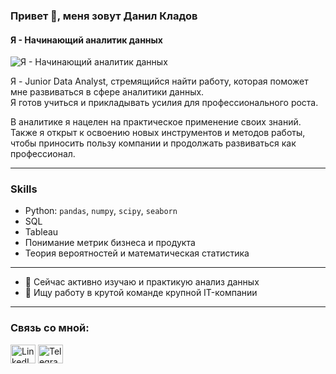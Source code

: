 ### Привет 👋, меня зовут Данил Кладов  
#### Я - Начинающий аналитик данных  
![Я - Начинающий аналитик данных](https://i.pinimg.com/736x/95/fe/7a/95fe7a6efd8ed2054a5552dda2d78731.jpg)  

Я - Junior Data Analyst, стремящийся найти работу, которая поможет мне развиваться в сфере аналитики данных.  
Я готов учиться и прикладывать усилия для профессионального роста.  

В аналитике я нацелен на практическое применение своих знаний. Также я открыт к освоению новых инструментов и методов работы, чтобы приносить пользу компании и продолжать развиваться как профессионал.  

---

### Skills  
- Python: `pandas`, `numpy`, `scipy`, `seaborn`  
- SQL  
- Tableau  
- Понимание метрик бизнеса и продукта  
- Теория вероятностей и математическая статистика  

---

- 🌱 Сейчас активно изучаю и практикую анализ данных  
- 👯 Ищу работу в крутой команде крупной IT-компании  

---

<h3 align="left">Связь со мной:</h3>  
<p align="left">  
<a href="[https://linkedin.com/in/kladovdanil](https://www.linkedin.com/in/danil-kladov-b65788349/)" target="blank"><img align="center" src="https://raw.githubusercontent.com/rahuldkjain/github-profile-readme-generator/master/src/images/icons/Social/linked-in-alt.svg" alt="LinkedIn" height="30" width="40" /></a>  
<a href="https://t.me/kladovdanil" target="blank"><img align="center" src="https://raw.githubusercontent.com/gauravghongde/social-icons/master/SVG/Color/Telegram.svg" alt="Telegram" height="30" width="40" /></a>  
</p>
